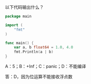以下代码输出什么？
```go
package main

import (
	"fmt"
)

func main() {
	var a, b float64 = 1.0, 4.0
	fmt.Println(a | b)
}
```
A：5；B：+Inf；C：panic；D：不能编译

答：D，因为位运算不能接收浮点数